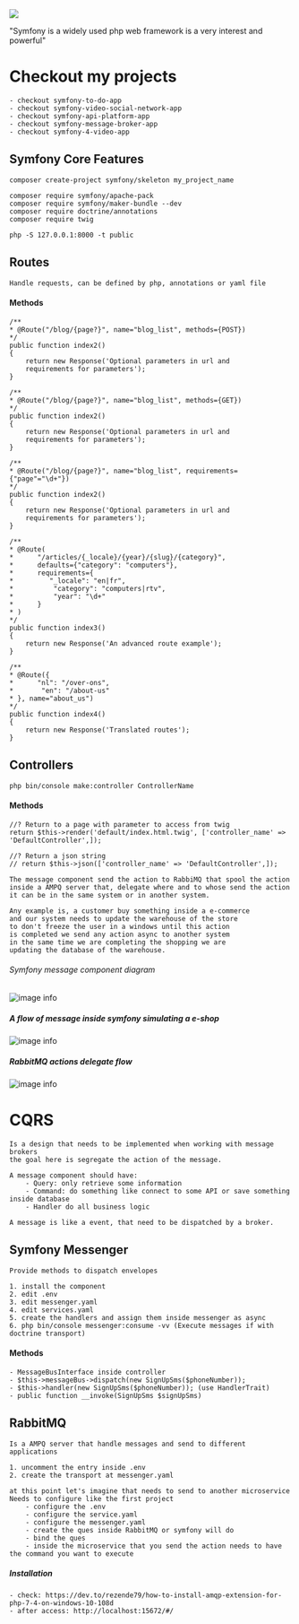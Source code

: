 <img src="UC-64161c22-5dc7-48c4-94e4-ceb92598910d.jpg">

"Symfony is a widely used php web framework is a very interest and powerful"

# Checkout my projects

    - checkout symfony-to-do-app
    - checkout symfony-video-social-network-app
    - checkout symfony-api-platform-app
    - checkout symfony-message-broker-app
    - checkout symfony-4-video-app

## Symfony Core Features

    composer create-project symfony/skeleton my_project_name

    composer require symfony/apache-pack
    composer require symfony/maker-bundle --dev
    composer require doctrine/annotations
    composer require twig

    php -S 127.0.0.1:8000 -t public

## Routes

    Handle requests, can be defined by php, annotations or yaml file

#### Methods


    /**
    * @Route("/blog/{page?}", name="blog_list", methods={POST})
    */
    public function index2()
    {
        return new Response('Optional parameters in url and 
        requirements for parameters');
    }

    /**
    * @Route("/blog/{page?}", name="blog_list", methods={GET})
    */
    public function index2()
    {
        return new Response('Optional parameters in url and 
        requirements for parameters');
    }

    /**
    * @Route("/blog/{page?}", name="blog_list", requirements={"page"="\d+"})
    */
    public function index2()
    {
        return new Response('Optional parameters in url and 
        requirements for parameters');
    }

    /**
    * @Route(
    *      "/articles/{_locale}/{year}/{slug}/{category}",
    *      defaults={"category": "computers"},
    *      requirements={
    *         "_locale": "en|fr", 
    *          "category": "computers|rtv",
    *          "year": "\d+"
    *      }    
    * )
    */
    public function index3()
    {
        return new Response('An advanced route example');
    }

    /**
    * @Route({
    *      "nl": "/over-ons",
    *       "en": "/about-us"
    * }, name="about_us")
    */
    public function index4()
    {
        return new Response('Translated routes');
    }

## Controllers

    php bin/console make:controller ControllerName

#### Methods

    //? Return to a page with parameter to access from twig
    return $this->render('default/index.html.twig', ['controller_name' => 'DefaultController',]);

    //? Return a json string
    // return $this->json(['controller_name' => 'DefaultController',]);
    
    The message component send the action to RabbiMQ that spool the action
    inside a AMPQ server that, delegate where and to whose send the action
    it can be in the same system or in another system.

    Any example is, a customer buy something inside a e-commerce
    and our system needs to update the warehouse of the store
    to don't freeze the user in a windows until this action
    is completed we send any action async to another system
    in the same time we are completing the shopping we are
    updating the database of the warehouse.

###### Symfony message component diagram

![image info](./images/symfony-message-component.png)

##### A flow of message inside symfony simulating a e-shop

![image info](./images/symfony-message-flow.png)

##### RabbitMQ actions delegate flow

![image info](./images/rabbitmq-2.png)

# CQRS

    Is a design that needs to be implemented when working with message brokers
    the goal here is segregate the action of the message.
        
    A message component should have:
        - Query: only retrieve some information
        - Command: do something like connect to some API or save something inside database
        - Handler do all business logic

    A message is like a event, that need to be dispatched by a broker.

## Symfony Messenger

    Provide methods to dispatch envelopes

    1. install the component
    2. edit .env
    3. edit messenger.yaml
    4. edit services.yaml
    5. create the handlers and assign them inside messenger as async
    6. php bin/console messenger:consume -vv (Execute messages if with doctrine transport)

#### Methods

    - MessageBusInterface inside controller
    - $this->messageBus->dispatch(new SignUpSms($phoneNumber));
    - $this->handler(new SignUpSms($phoneNumber)); (use HandlerTrait)
    - public function __invoke(SignUpSms $signUpSms)

## RabbitMQ

    Is a AMPQ server that handle messages and send to different applications

    1. uncomment the entry inside .env
    2. create the transport at messenger.yaml
    
    at this point let's imagine that needs to send to another microservice
    Needs to configure like the first project
        - configure the .env
        - configure the service.yaml
        - configure the messenger.yaml
        - create the ques inside RabbitMQ or symfony will do
        - bind the ques
        - inside the microservice that you send the action needs to have the command you want to execute

##### Installation

    - check: https://dev.to/rezende79/how-to-install-amqp-extension-for-php-7-4-on-windows-10-108d
    - after access: http://localhost:15672/#/